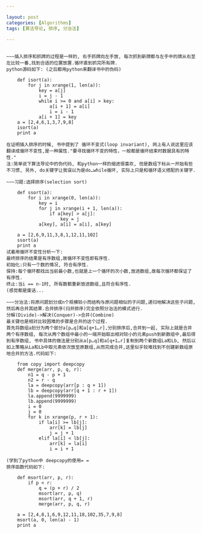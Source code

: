 ```yaml
---

layout: post
categories: [Algorithms]
tags: [算法导论, 排序, 分治法]

---
```


~~~第一章告诉了我算法很有用, 额, 这个…如果没用,你觉得我会深更半夜抱着你看么= =.  

~~~插入排序和抓牌的过程是一样的, 右手抓牌向左手放, 每次抓到新牌都与左手中的牌从右至左比较一番,找到合适的位置放置.循环直到抓完所有牌.  
python源码如下: (之后都用python来翻译书中的伪码)

    def isort(a):
        for j in xrange(1, len(a)):
            key = a[j]
            i = j - 1
            while i >= 0 and a[i] > key:
                a[i + 1] = a[i]
                i = i - 1
            a[i + 1] = key
    a = [2,4,6,1,3,7,9,8]
    isort(a)
    print a  
  
在证明插入排序的时候, 书中提到了 循环不变式(loop invariant), 网上有人说这里应该翻译成循环不变性,是一种属性."要寻找循环不变的特性，一般都是循环结束时数据具有的特性."
注:简单说下算法导论中的伪代码, 和python一样的缩进很喜欢, 但是数组下标从一开始有些不习惯, 另外, do关键字让我误以为是do…while循环, 实际上只是和循环语义搭配的关键字.  

~~~习题:选择排序(selection sort)

    def ssort(a):
        for i in xrange(0, len(a)):
            key = i
            for j in xrange(i + 1, len(a)):
                if a[key] > a[j]:
                    key = j
            a[key], a[i] = a[i], a[key]
    
    a = [2,6,9,11,3,8,1,12,11,102]
    ssort(a)
    print a
试着用循环不变性分析一下:  
最终排序的结果是有序数组,故循环不变性即有序性.  
初始化:只有一个数的情况, 符合有序性.  
保持:每个循环都找出当前最小数,也就是上一个循环的次小数,放进数组,故每次循环都保证了有序性.  
终止:当i == n-1时, 所有数都重新放进数组,且符合有序性.  
(感觉都是废话...  
 
~~~分治法:将原问题划分成n个规模较小而结构与原问题相似的子问题,递归地解决这些子问题,然后再合并其结果.合并排序(归并排序)完全依照分治法的模式进行.   
分解(Divide)->解决(Conquer)->合并(Combine)  
最关键也是相对比较困难的步骤是合并的这个过程.  
首先将数组a划分为两个部分a[p…q]和a[q+1…r],分别排序后,合并到一起, 实际上就是合并两个有序数组, 每次从两个数组中最小的一端开始取出相对较小的元素push到新数组中,最后得到有序数组, 书中具体的做法是分别从a[p…q]和a[q+1…r]复制到两个新数组La和Lb, 然后以如上策略从La和Lb中取元素依次放至原数组,从而完成合并,这里似乎较难找到不创建新数组原地合并的方法.代码如下: 

    from copy import deepcopy
    def merge(arr, p, q, r):
        n1 = q - p + 1
    	n2 = r - q
    	la = deepcopy(arr[p : q + 1])
    	lb = deepcopy(arr[q + 1 : r + 1])
    	la.append(9999999)
    	lb.append(9999999)
    	i = 0
    	j = 0
    	for k in xrange(p, r + 1):
    		if la[i] >= lb[j]:
    			arr[k] = lb[j]
    			j = j + 1
    		elif la[i] < lb[j]:
    			arr[k] = la[i]
    			i = i + 1

(学到了python中 deepcopy的使用= =  
排序函数代码如下:  

    def msort(arr, p, r):
        if p < r:
    		q = (p + r) / 2
    		msort(arr, p, q)
    		msort(arr, q + 1, r)
    		merge(arr, p, q, r)
    
    a = [2,4,8,1,6,9,12,11,18,102,35,7,9,8]
    msort(a, 0, len(a) - 1)
    print a